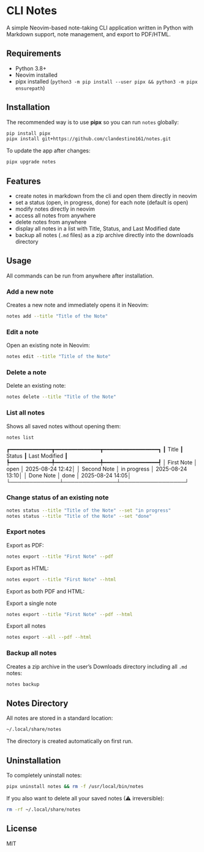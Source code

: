 # CLI Notes

A simple Neovim-based note-taking CLI application written in Python with Markdown support, note management, and export to PDF/HTML.

## Requirements

* Python 3.8+
* Neovim installed
* pipx installed (`python3 -m pip install --user pipx && python3 -m pipx ensurepath`)

## Installation

The recommended way is to use **pipx** so you can run `notes` globally:

```bash
pip install pipx
pipx install git+https://github.com/clandestino161/notes.git
```

To update the app after changes:

```bash
pipx upgrade notes
```

## Features

* create notes in markdown from the cli and open them directly in neovim
* set a status (open, in progress, done) for each note (default is open)
* modify notes directly in neovim
* access all notes from anywhere
* delete notes from anywhere
* display all notes in a list with Title, Status, and Last Modified date
* backup all notes (`.md` files) as a zip archive directly into the downloads directory

## Usage

All commands can be run from anywhere after installation.

### Add a new note

Creates a new note and immediately opens it in Neovim:

```bash
notes add --title "Title of the Note"
```

### Edit a note

Open an existing note in Neovim:

```bash
notes edit --title "Title of the Note"
```

### Delete a note

Delete an existing note:

```bash
notes delete --title "Title of the Note"
```

### List all notes

Shows all saved notes without opening them:

```bash
notes list
```

┏━━━━━━━━━━━━━┳━━━━━━━━━━━━━━┳━━━━━━━━━━━━━━━━━┓
┃ Title       ┃ Status       ┃ Last Modified   ┃
┡━━━━━━━━━━━━━╇━━━━━━━━━━━━━━╇━━━━━━━━━━━━━━━━━┩
│ First Note  │ open         │ 2025-08-24 12:42│
│ Second Note │ in progress  │ 2025-08-24 13:10│
│ Done Note   │ done         │ 2025-08-24 14:05│
└─────────────┴──────────────┴─────────────────┘

### Change status of an existing note

```bash
notes status --title "Title of the Note" --set "in progress"
notes status --title "Title of the Note" --set "done"
```

### Export notes

Export as PDF:

```bash
notes export --title "First Note" --pdf
```

Export as HTML:

```bash
notes export --title "First Note" --html
```

Export as both PDF and HTML:

Export a single note

```bash
notes export --title "First Note" --pdf --html
```

Export all notes

```bash
notes export --all --pdf --html
```

### Backup all notes

Creates a zip archive in the user’s Downloads directory including all `.md` notes:

```bash
notes backup
```

## Notes Directory

All notes are stored in a standard location:

```bash
~/.local/share/notes
```

The directory is created automatically on first run.

## Uninstallation

To completely uninstall notes:

```bash
pipx uninstall notes && rm -f /usr/local/bin/notes
```

If you also want to delete all your saved notes (⚠ irreversible):

```bash
rm -rf ~/.local/share/notes
```

## License

MIT
